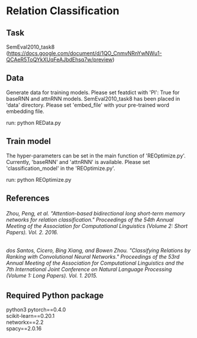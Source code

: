 # Relation Classification

## Task
SemEval2010_task8  
(https://docs.google.com/document/d/1QO_CnmvNRnYwNWu1-QCAeR5ToQYkXUqFeAJbdEhsq7w/preview)

## Data
Generate data for training models. Please set featdict with 'PI': True for baseRNN and attnRNN models.
SemEval2010_task8 has been placed in 'data' directory.
Please set 'embed_file' with your pre-trained word embedding file.


run: python REData.py

## Train model
The hyper-parameters can be set in the main function of 'REOptimize.py'.
Currently, 'baseRNN' and 'attnRNN' is available. Please set 'classification_model' in the 'REOptimize.py'.

run: python REOptimize.py


## References
###### Zhou, Peng, et al. "Attention-based bidirectional long short-term memory networks for relation classification." Proceedings of the 54th Annual Meeting of the Association for Computational Linguistics (Volume 2: Short Papers). Vol. 2. 2016.  
###### dos Santos, Cicero, Bing Xiang, and Bowen Zhou. "Classifying Relations by Ranking with Convolutional Neural Networks." Proceedings of the 53rd Annual Meeting of the Association for Computational Linguistics and the 7th International Joint Conference on Natural Language Processing (Volume 1: Long Papers). Vol. 1. 2015.  

## Required Python package
python3
pytorch==0.4.0  
scikit-learn==0.20.1  
networkx==2.2  
spacy==2.0.16  
